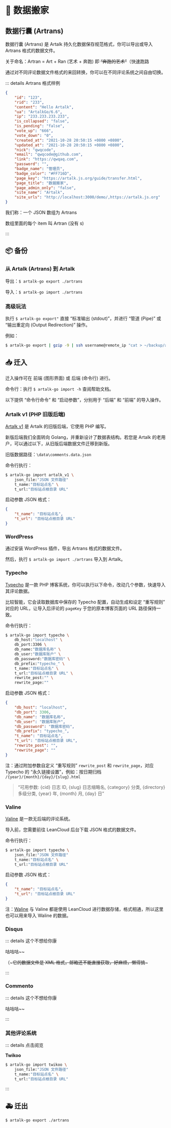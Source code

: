 # 🛬 数据搬家

## 数据行囊 (Artrans)

数据行囊 (Artrans) 是 Artalk 持久化数据保存规范格式，你可以导出或导入 Artrans 格式的数据文件。

关于命名：Artran = Art + Ran (艺术 + 奔跑) 即 ~~“奔跑的艺术”~~（快速跑路

通过对不同评论数据文件格式的来回转换，你可以在不同评论系统之间自由切换。

::: details Artrans 格式样例

```json
{
    "id": "123", 
    "rid": "233", 
    "content": "Hello Artalk", 
    "ua": "ArtalkGo/6.6", 
    "ip": "233.233.233.233",
    "is_collapsed": "false", 
    "is_pending": "false", 
    "vote_up": "666", 
    "vote_down": "0", 
    "created_at": "2021-10-28 20:50:15 +0800 +0800", 
    "updated_at": "2021-10-28 20:50:15 +0800 +0800", 
    "nick": "qwqcode", 
    "email": "qwqcode@github.com", 
    "link": "https://qwqaq.com", 
    "password": "", 
    "badge_name": "管理员", 
    "badge_color": "#FF716D", 
    "page_key": "https://artalk.js.org/guide/transfer.html", 
    "page_title": "数据搬家", 
    "page_admin_only": "false", 
    "site_name": "Artalk",
    "site_urls": "http://localhost:3000/demo/,https://artalk.js.org"
}
```

我们称：一个 JSON 数组为 Artrans

数组里面的每个 item 叫 Artran (没有 s)

:::

## 📦 备份

### 从 Artalk (Artrans) 到 Artalk

导出：`$ artalk-go export ./artrans`

导入：`$ artalk-go import ./artrans`

### 高级玩法

执行 `$ artalk-go export"` 直接 “标准输出 (stdout)”，并进行 “管道 (Pipe)” 或 “输出重定向 (Output Redirection)” 操作。

例如：

```sh
$ artalk-go export | gzip -9 | ssh username@remote_ip "cat > ~/backup/artrans.gz"
```

## 📥 迁入

迁入操作可在 前端 (图形界面) 或 后端 (命令行) 进行。

命令行：执行 `$ artalk-go import -h` 查阅帮助文档。

以下提供 “命令行命令” 和 “启动参数”，分别用于 “后端” 和 “前端” 的导入操作。

### Artalk v1 (PHP 旧版后端)

[Artalk v1](https://github.com/ArtalkJS/ArtalkPHP) 是 Artalk 的旧版后端，它使用 PHP 编写。

新版后端我们全面转向 Golang，并重新设计了数据表结构。若您是 Artalk 的老用户，可以通过以下，从旧版后端数据文件迁移到新版。

旧版数据路径：`\data\comments.data.json`

命令行执行：

```sh
$ artalk-go import artalk_v1 \
    json_file:"JSON 文件路径"
    t_name:"目标站点名" \
    t_url:"目标站点根目录 URL"
```

启动参数 JSON 格式：

```json
{
    "t_name": "目标站点名",
    "t_url": "目标站点根目录 URL"
}
```

### WordPress

通过安装 WordPress 插件，导出 Artrans 格式的数据文件。

然后，执行 `$ artalk-go import ./artrans` 导入到 Artalk。

### Typecho

[Typecho](http://typecho.org/) 是一款 PHP 博客系统，你可以执行以下命令，改动几个参数，快速导入其评论数据。

比较智能，它会读取数据库中保存的 Typecho 配置，自动生成和设定 “重写规则” 对应的 URL，让导入后评论的 `pageKey` 于您的原本博客页面的 URL 路径保持一致。

命令行执行：

```sh
$ artalk-go import typecho \
    db_host:"localhost" \
    db_port:3306 \
    db_name:"数据库名称" \
    db_user:"数据库账户" \
    db_password:"数据库密码" \
    db_prefix:"typecho_" \
    t_name:"目标站点名" \
    t_url:"目标站点根目录 URL" \
    rewrite_post:"" \
    rewrite_page:""
```

启动参数 JSON 格式：

```json
{
    "db_host": "localhost",
    "db_port": 3306,
    "db_name": "数据库名称",
    "db_user": "数据库账户",
    "db_password": "数据库密码",
    "db_prefix": "typecho_",
    "t_name": "目标站点名",
    "t_url": "目标站点根目录 URL",
    "rewrite_post": "",
    "rewrite_page": ""
}
```

注：通过附加参数自定义 “重写规则” `rewrite_post` 和 `rewrite_page`，对应 Typecho 的 “永久链接设置”，例如：按日期归档 `/{year}/{month}/{day}/{slug}.html`

> “可用参数: {cid} 日志 ID, {slug} 日志缩略名, {category} 分类, {directory} 多级分类, {year} 年, {month} 月, {day} 日”

### Valine

[Valine](https://github.com/xCss/Valine) 是一款无后端的评论系统。

导入前，您需要前往 LeanCloud 后台下载 JSON 格式的数据文件。

命令行执行：

```sh
$ artalk-go import typecho \
    json_file:"JSON 文件路径"
    t_name:"目标站点名" \
    t_url:"目标站点根目录 URL"
```

启动参数 JSON 格式：

```json
{
    "t_name": "目标站点名",
    "t_url": "目标站点根目录 URL"
}
```

注：[Waline](https://waline.js.org/) 与 Valine 都是使用 LeanCloud 进行数据存储，格式相通，所以这里也可以用来导入 Waline 的数据。

### Disqus

::: details 这个不想给你康

咕咕咕~~

（~~~它的数据文件是 XML 格式，邮箱还不能直接获取，好麻烦，懒得搞~~~

:::

### Commento

::: details 这个不想给你康

咕咕咕~~

:::

### 其他评论系统

::: details 点击阅览

**Twikoo**

```sh
$ artalk-go import twikoo \
    json_file:"JSON 文件路径"
    t_name:"目标站点名" \
    t_url:"目标站点根目录 URL"
```

:::

## 🚑 迁出

`$ artalk-go export ./artrans`
